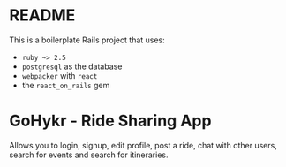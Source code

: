 # README

This is a boilerplate Rails project that uses:

* `ruby ~> 2.5`
* `postgresql` as the database
* `webpacker` with `react`
* the `react_on_rails` gem

# GoHykr - Ride Sharing App

Allows you to login, signup, edit profile, post a ride, chat with other users, search for events and search for itineraries.
